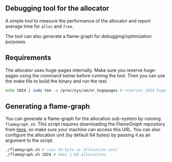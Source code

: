## Debugging tool for the allocator
A simple tool to measure the performance of the allocator and report average time for `alloc` and `free`.

The tool can also generate a flame-graph for debugging/optimization purposes.

## Requirements
The allocator uses huge-pages internally. Make sure you reserve huge-pages using the command below before running the tool. 
Then you can use the make file to build the binary and run the test.

```bash
echo 1024 | sudo tee -a /proc/sys/vm/nr_hugepages # reserves 1024 huge-pages
```

## Generating a flame-graph
You can generate a flame-graph for the allocation sub-system by running `flamegraph.sh`.
This script requires downloading the *FlameGraph* repository from [here](https://github.com/brendangregg/FlameGraph), 
so make sure your machine can access this URL.
You can also configure the allocation unit (by default 64 bytes) by passing it as an argument to the script.
```bash
./flamegraph.sh # uses 64-byte as allocation unit
./flamegraph.sh 1024 # does 1 KB allocations
```

